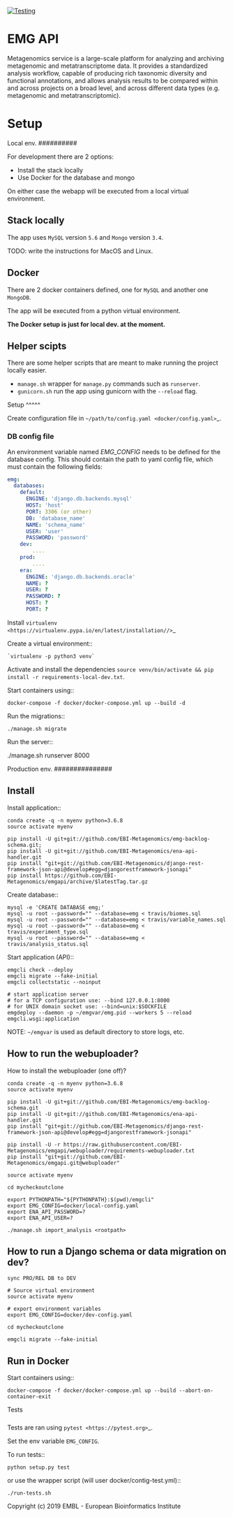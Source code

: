 [![Testing](https://github.com/EBI-Metagenomics/emgapi/actions/workflows/test.yml/badge.svg)](https://github.com/EBI-Metagenomics/emgapi/actions/workflows/test.yml)

EMG API
=======

Metagenomics service is a large-scale platform for analyzing and archiving metagenomic and metatranscriptome data. It provides a standardized analysis workflow, capable of producing rich taxonomic diversity and functional annotations, and allows analysis results to be compared within and across projects on a broad level, and across different data types (e.g. metagenomic and metatranscriptomic).

Setup
=====

Local env. 
##########

For development there are 2 options: 

* Install the stack locally
* Use Docker for the database and mongo

On either case the webapp will be executed from a local virtual environment.

Stack locally
-------------

The app uses `MySQL` version `5.6` and `Mongo` version `3.4`.

TODO: write the instructions for MacOS and Linux.

Docker
------

There are 2 docker containers defined, one for `MySQL` and another one `MongoDB`.

The app will be executed from a python virtual environment.

**The Docker setup is just for local dev. at the moment.**

Helper scipts
-------------

There are some helper scripts that are meant to make running the project locally easier. 

- `manage.sh` wrapper for `manage.py` commands such as `runserver`.
- `gunicorn.sh` run the app using gunicorn with the `--reload` flag.

Setup
^^^^^

Create configuration file in `~/path/to/config.yaml <docker/config.yaml>`_.

### DB config file
An environment variable named *EMG_CONFIG* needs to be defined for the database config.
This should contain the path to yaml config file, which must contain the following fields:
```yaml
emg:
  databases:
    default:
      ENGINE: 'django.db.backends.mysql'
      HOST: 'host'
      PORT: 3306 (or other)
      DB: 'database_name'
      NAME: 'schema_name'
      USER: 'user'
      PASSWORD: 'password'
    dev:
        ....
    prod:
        ....
    era:
      ENGINE: 'django.db.backends.oracle'
      NAME: ?
      USER: ?
      PASSWORD: ?
      HOST: ?
      PORT: ?
```

Install `virtualenv <https://virtualenv.pypa.io/en/latest/installation//>`_

Create a virtual environment::
    
    `virtualenv -p python3 venv`

Activate and install the dependencies `source venv/bin/activate && pip install -r requirements-local-dev.txt`.

Start containers using::

    docker-compose -f docker/docker-compose.yml up --build -d

Run the migrations::

    ./manage.sh migrate

Run the server::

   ./manage.sh runserver 8000

Production env.
###############

Install
-------

Install application::

    conda create -q -n myenv python=3.6.8
    source activate myenv

    pip install -U git+git://github.com/EBI-Metagenomics/emg-backlog-schema.git;
    pip install -U git+git://github.com/EBI-Metagenomics/ena-api-handler.git
    pip install "git+git://github.com/EBI-Metagenomics/django-rest-framework-json-api@develop#egg=djangorestframework-jsonapi"
    pip install https://github.com/EBI-Metagenomics/emgapi/archive/$latestTag.tar.gz

Create database::

    mysql -e 'CREATE DATABASE emg;'
    mysql -u root --password="" --database=emg < travis/biomes.sql
    mysql -u root --password="" --database=emg < travis/variable_names.sql
    mysql -u root --password="" --database=emg < travis/experiment_type.sql
    mysql -u root --password="" --database=emg < travis/analysis_status.sql

Start application (API)::

    emgcli check --deploy
    emgcli migrate --fake-initial
    emgcli collectstatic --noinput

    # start application server
    # for a TCP configuration use: --bind 127.0.0.1:8000
    # for UNIX domain socket use: --bind=unix:$SOCKFILE
    emgdeploy --daemon -p ~/emgvar/emg.pid --workers 5 --reload emgcli.wsgi:application

NOTE: `~/emgvar` is used as default directory to store logs, etc.

How to run the webuploader?
---------------------------

How to install the webuploader (one off)?

    conda create -q -n myenv python=3.6.8
    source activate myenv

    pip install -U git+git://github.com/EBI-Metagenomics/emg-backlog-schema.git
    pip install -U git+git://github.com/EBI-Metagenomics/ena-api-handler.git
    pip install "git+git://github.com/EBI-Metagenomics/django-rest-framework-json-api@develop#egg=djangorestframework-jsonapi"

    pip install -U -r https://raw.githubusercontent.com/EBI-Metagenomics/emgapi/webuploader/requirements-webuploader.txt
    pip install "git+git://github.com/EBI-Metagenomics/emgapi.git@webuploader"

    source activate myenv

    cd mycheckoutclone

    export PYTHONPATH="${PYTHONPATH}:$(pwd)/emgcli"
    export EMG_CONFIG=docker/local-config.yaml
    export ENA_API_PASSWORD=?
    export ENA_API_USER=?

    ./manage.sh import_analysis <rootpath>

How to run a Django schema or data migration on dev?
----------------------------------------------------

    sync PRO/REL DB to DEV

    # Source virtual environment
    source activate myenv

    # export environment variables
    export EMG_CONFIG=docker/dev-config.yaml

    cd mycheckoutclone

    emgcli migrate --fake-initial


Run in Docker
-------------

Start containers using::

    docker-compose -f docker/docker-compose.yml up --build --abort-on-container-exit


Tests
#####

Tests are ran using `pytest <https://pytest.org>`_.

Set the env variable `EMG_CONFIG`.

To run tests::

    python setup.py test

or use the wrapper script (will user docker/contig-test.yml)::

    ./run-tests.sh


Copyright (c) 2019 EMBL - European Bioinformatics Institute
